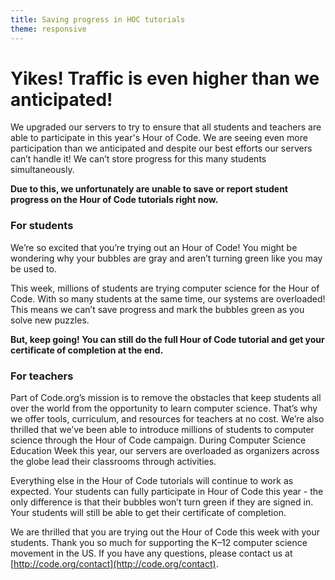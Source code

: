 ```yaml
---
title: Saving progress in HOC tutorials
theme: responsive
---
```


# Yikes! Traffic is even higher than we anticipated!

We upgraded our servers to try to ensure that all students and teachers are able to participate in this year's Hour of Code. We are seeing even more participation than we anticipated  and despite our best efforts our servers can’t handle it! We can’t store progress for this many students simultaneously.

**Due to this, we unfortunately are unable to save or report student progress on the Hour of Code tutorials right now.**

### For students
We’re so excited that you’re trying out an Hour of Code!  You might be wondering why your bubbles are gray and aren’t turning green like you may be used to.  

This week, millions of students are trying computer science for the Hour of Code. With so many students at the same time, our systems are overloaded!  This means we can’t save progress and mark the bubbles green as you solve new puzzles. 

**But, keep going! You can still do the full Hour of Code tutorial and get your certificate of completion at the end.**

### For teachers
Part of Code.org’s mission is to remove the obstacles that keep students all over the world from the opportunity to learn computer science. That’s why we offer tools, curriculum, and resources for teachers at no cost. We’re also thrilled that we’ve been able to introduce millions of students to computer science through the Hour of Code campaign. During Computer Science Education Week this year, our servers are overloaded as organizers across the globe lead their classrooms through activities.


Everything else in the Hour of Code tutorials will continue to work as expected. Your students can fully participate in Hour of Code this year - the only difference is that their bubbles won’t turn green if they are signed in. Your students will still be able to get their certificate of completion.   


We are thrilled that you are trying out the Hour of Code this week with your students. Thank you so much for supporting the K–12 computer science movement in the US. If you have any questions, please contact us at [http://code.org/contact](http://code.org/contact).

